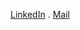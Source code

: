 <p align="left">
  <a href="https://www.linkedin.com/in/furahaderick/">LinkedIn<a/> . 
  <a href="mailto:yvesderricks@gmail.com"> Mail </a>
</p>
